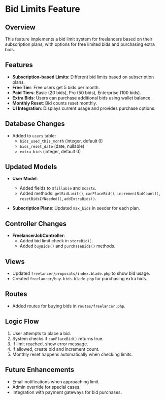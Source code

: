 # Bid Limits Feature

## Overview
This feature implements a bid limit system for freelancers based on their subscription plans, with options for free limited bids and purchasing extra bids.

## Features
- **Subscription-based Limits**: Different bid limits based on subscription plans.
- **Free Tier**: Free users get 5 bids per month.
- **Paid Tiers**: Basic (20 bids), Pro (50 bids), Enterprise (100 bids).
- **Extra Bids**: Users can purchase additional bids using wallet balance.
- **Monthly Reset**: Bid counts reset monthly.
- **UI Integration**: Displays current usage and provides purchase options.

## Database Changes
- Added to `users` table:
  - `bids_used_this_month` (integer, default 0)
  - `bids_reset_date` (date, nullable)
  - `extra_bids` (integer, default 0)

## Updated Models
- **User Model**:
  - Added fields to `$fillable` and `$casts`.
  - Added methods: `getBidLimit()`, `canPlaceBid()`, `incrementBidCount()`, `resetBidsIfNeeded()`, `addExtraBids()`.

- **Subscription Plans**: Updated `max_bids` in seeder for each plan.

## Controller Changes
- **FreelancerJobController**:
  - Added bid limit check in `storeBid()`.
  - Added `buyBids()` and `purchaseBids()` methods.

## Views
- Updated `freelancer/proposals/index.blade.php` to show bid usage.
- Created `freelancer/buy-bids.blade.php` for purchasing extra bids.

## Routes
- Added routes for buying bids in `routes/freelancer.php`.

## Logic Flow
1. User attempts to place a bid.
2. System checks if `canPlaceBid()` returns true.
3. If limit reached, show error message.
4. If allowed, create bid and increment count.
5. Monthly reset happens automatically when checking limits.

## Future Enhancements
- Email notifications when approaching limit.
- Admin override for special cases.
- Integration with payment gateways for bid purchases.